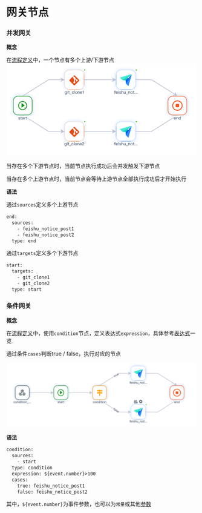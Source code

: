 # 网关节点
### 并发网关

**概念**

在[流程定义](./flow-dsl.md)中，一个节点有多个上游/下游节点
![concurrent_node.png](./images/concurrent_node.png)

当存在多个下游节点时，当前节点执行成功后会并发触发下游节点

当存在多个上游节点时，当前节点会等待上游节点全部执行成功后才开始执行

**语法**

通过`sources`定义多个上游节点
```
end:
  sources:
    - feishu_notice_post1
    - feishu_notice_post2
  type: end
```
通过`targets`定义多个下游节点
```
start:
  targets:
    - git_clone1
    - git_clone2
  type: start
```

### 条件网关

**概念**

在[流程定义](./flow-dsl.md)中，使用`condition`节点，定义表达式`expression`，具体参考[表达式](./expression.md)一览

通过条件`cases`判断true / false，执行对应的节点

![condition_node.png](./images/condition_node.png)

**语法**
```
condition:
  sources:
    - start
  type: condition
  expression: ${event.number}>100
  cases:
    true: feishu_notice_post1
    false: feishu_notice_post2
```
其中，`${event.number}`为事件参数，也可以为`常量`或其他[参数](./vars.md)
